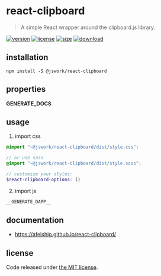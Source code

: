 # react-clipboard
> A simple React wrapper around the clipboard.js library.

[![version][version-image]][version-url]
[![license][license-image]][license-url]
[![size][size-image]][size-url]
[![download][download-image]][download-url]

## installation
```shell
npm install -S @jswork/react-clipboard
```

## properties
__GENERATE_DOCS__

## usage
1. import css
  ```scss
  @import "~@jswork/react-clipboard/dist/style.css";

  // or use sass
  @import "~@jswork/react-clipboard/dist/style.scss";

  // customize your styles:
  $react-clipboard-options: ()
  ```
2. import js
  ```js
__GENERATE_DAPP__
  ```

## documentation
- https://afeiship.github.io/react-clipboard/


## license
Code released under [the MIT license](https://github.com/afeiship/react-clipboard/blob/master/LICENSE.txt).

[version-image]: https://img.shields.io/npm/v/@jswork/react-clipboard
[version-url]: https://npmjs.org/package/@jswork/react-clipboard

[license-image]: https://img.shields.io/npm/l/@jswork/react-clipboard
[license-url]: https://github.com/afeiship/react-clipboard/blob/master/LICENSE.txt

[size-image]: https://img.shields.io/bundlephobia/minzip/@jswork/react-clipboard
[size-url]: https://github.com/afeiship/react-clipboard/blob/master/dist/react-clipboard.min.js

[download-image]: https://img.shields.io/npm/dm/@jswork/react-clipboard
[download-url]: https://www.npmjs.com/package/@jswork/react-clipboard
